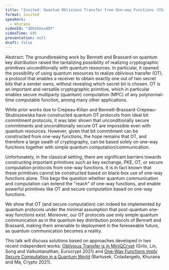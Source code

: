 ```yaml
---
title: "Invited: Quantum Oblivious Transfer from One-way Functions (Chair: Frédéric Dupuis)"
format: invited
speakers:
  - khurana
videoId: "3DGVkUsxdOY"
videoTime: 895
presentation: null
draft: false
---
```

Abstract: The groundbreaking work by Bennett and Brassard on quantum key distribution raised the tantalizing possibility of realizing cryptographic primitives unconditionally with quantum resources. In particular, it opened the possibility of using quantum resources to realize oblivious transfer (OT), a protocol that enables a receiver to obtain exactly one out of two secret bits that a sender owns, without revealing which secret bit is chosen. OT is an important and versatile cryptographic primitive, which in particular enables secure multiparty (quantum) computation (MPC) of any polynomial-time computable function, among many other applications.

While prior works due to Crepeau-Kilian and Bennett-Brassard-Crepeau-Skubiszewska have constructed quantum OT protocols from ideal bit commitment protocols, it was later shown that unconditionally secure commitments and unconditionally secure OT are impossible even with quantum resources. However, given that bit commitment can be constructed from one-way functions, the hope remains that OT, and therefore a large swath of cryptography, can be based solely on one-way functions together with simple quantum computation/communication.

Unfortunately, in the classical setting, there are significant barriers towards constructing important primitives such as key exchange, PKE, OT, or secure computation protocols from one-way functions. It is in fact known that these primitives cannot be constructed based on black-box use of one-way functions alone. This begs the question whether quantum communication and computation can extend the "reach" of one-way functions, and enable powerful primitives like OT and secure computation based on one-way functions.

We show that OT (and secure computation) can indeed be implemented by quantum protocols under the minimal assumption that post-quantum one-way functions exist. Moreover, our OT protocols use only simple quantum communication as in the quantum key distribution protocols of Bennett and Brassard, making them amenable to deployment in the foreseeable future, as quantum communication becomes a reality.

This talk will discuss solutions based on approaches developed in two recent independent works: <a href="https://eprint.iacr.org/2020/1500" target="_blank">Oblivious Transfer is in MiniQCrypt</a> (Grilo, Lin, Song and Vaikuntanathan, Eurocrypt 2021) and <a href="https://eprint.iacr.org/2020/1487" target="_blank">One-Way Functions imply Secure Computation in a Quantum World</a> (Bartusek, Coladangelo, Khurana and Ma, Crypto 2021).

<!-- fields to use above: -->
<!-- videoId: "Vfl9pPh6ipI" -->
<!-- presentation: "/slides/invited-MargaridaPereira.pdf" -->

